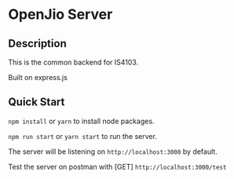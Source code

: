 # OpenJio Server
## Description
This is the common backend for IS4103.

Built on express.js 

## Quick Start
`npm install` or `yarn` to install node packages.

`npm run start` or `yarn start` to run the server.

The server will be listening on `http://localhost:3000` by default.

Test the server on postman with [GET] `http://localhost:3000/test`